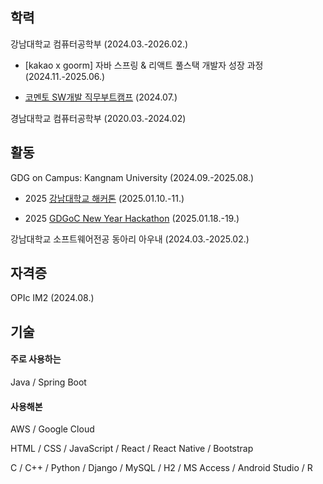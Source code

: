 ## 학력

강남대학교 컴퓨터공학부 (2024.03.-2026.02.)

- [kakao x goorm] 자바 스프링 & 리액트 풀스택 개발자 성장 과정 (2024.11.-2025.06.)

- [코멘토 SW개발 직무부트캠프](https://blog.naver.com/kanden9999/223573949073) (2024.07.)

경남대학교 컴퓨터공학부 (2020.03.-2024.02)

## 활동

GDG on Campus: Kangnam University (2024.09.-2025.08.)

- 2025 [강남대학교 해커톤](https://github.com/kyj0503/kangneng_back) (2025.01.10.-11.)

- 2025 [GDGoC New Year Hackathon](https://github.com/GDGoC-6/chonstay_backend) (2025.01.18.-19.)

강남대학교 소프트웨어전공 동아리 아우내 (2024.03.-2025.02.)

## 자격증

OPIc IM2 (2024.08.)

## 기술

#### 주로 사용하는

Java / Spring Boot

#### 사용해본

AWS / Google Cloud

HTML / CSS / JavaScript / React / React Native / Bootstrap

C / C++ / Python / Django / MySQL / H2 / MS Access / Android Studio / R

